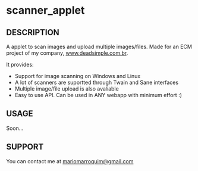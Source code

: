 scanner_applet
==============

## DESCRIPTION

A applet to scan images and upload multiple images/files. Made for an ECM
project of my company, www.deadsimple.com.br.

It provides:

* Support for image scanning on Windows and Linux
* A lot of scanners are suportted through Twain and Sane interfaces
* Multiple image/file upload is also avaliable
* Easy to use API. Can be used in ANY webapp with minimum effort :)

## USAGE

Soon...

## SUPPORT
You can contact me at mariomarroquim@gmail.com

